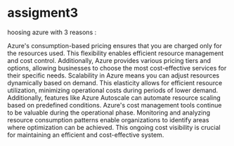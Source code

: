 # assigment3
hoosing azure with 3 reasons :

Azure's consumption-based pricing ensures that you are charged only for the resources used. This flexibility enables efficient resource management and cost control. Additionally, Azure provides various pricing tiers and options, allowing businesses to choose the most cost-effective services for their specific needs.
Scalability in Azure means you can adjust resources dynamically based on demand. This elasticity allows for efficient resource utilization, minimizing operational costs during periods of lower demand. Additionally, features like Azure Autoscale can automate resource scaling based on predefined conditions.
Azure's cost management tools continue to be valuable during the operational phase. Monitoring and analyzing resource consumption patterns enable organizations to identify areas where optimization can be achieved. This ongoing cost visibility is crucial for maintaining an efficient and cost-effective system.
